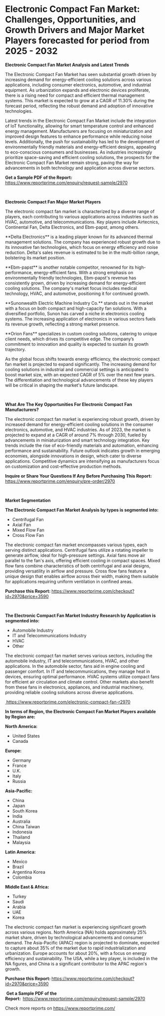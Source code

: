 <p><h1>Electronic Compact Fan Market: Challenges, Opportunities, and Growth Drivers and Major Market Players forecasted for period from 2025 - 2032</h1></p><p><strong>Electronic Compact Fan Market Analysis and Latest Trends</strong></p>
<p><p>The Electronic Compact Fan Market has seen substantial growth driven by increasing demand for energy-efficient cooling solutions across various applications, including consumer electronics, automotive, and industrial equipment. As urbanization expands and electronic devices proliferate, there is a rising need for compact and efficient thermal management systems. This market is expected to grow at a CAGR of 11.30% during the forecast period, reflecting the robust demand and adoption of innovative technologies.</p><p>Latest trends in the Electronic Compact Fan Market include the integration of IoT functionality, allowing for smart temperature control and enhanced energy management. Manufacturers are focusing on miniaturization and improved design features to enhance performance while reducing noise levels. Additionally, the push for sustainability has led to the development of environmentally friendly materials and energy-efficient designs, appealing to eco-conscious consumers and businesses. As industries increasingly prioritize space-saving and efficient cooling solutions, the prospects for the Electronic Compact Fan Market remain strong, paving the way for advancements in both technology and application across diverse sectors.</p></p>
<p><strong>Get a Sample PDF of the Report:&nbsp;</strong> <a href="https://www.reportprime.com/enquiry/request-sample/2970?utm_campaign=3101&utm_medium=2&utm_source=Github&utm_content=ia&utm_term=18032025&utm_id=electronic-compact-fan">https://www.reportprime.com/enquiry/request-sample/2970</a></p>
<p>&nbsp;</p>
<p><strong>Electronic Compact Fan Major Market Players</strong></p>
<p><p>The electronic compact fan market is characterized by a diverse range of players, each contributing to various applications across industries such as HVAC, automotive, and telecommunications. Key players include Airtecnics, Continental Fan, Delta Electronics, and Ebm-papst, among others.</p><p>**Delta Electronics** is a leading player known for its advanced thermal management solutions. The company has experienced robust growth due to its innovative fan technologies, which focus on energy efficiency and noise reduction. Delta's sales revenue is estimated to be in the multi-billion range, bolstering its market position.</p><p>**Ebm-papst** is another notable competitor, renowned for its high-performance, energy-efficient fans. With a strong emphasis on environmentally friendly technologies, Ebm-papst's revenue has consistently grown, driven by increasing demand for energy-efficient cooling solutions. The company's market focus includes medical technology, HVAC, and automotive, positioning it for continued growth.</p><p>**Sunonwealth Electric Machine Industry Co.** stands out in the market with a focus on both compact and high-capacity fan solutions. With a diversified portfolio, Sunon has carved a niche in electronics cooling systems. The increasing application of electronics in various sectors fuels its revenue growth, reflecting a strong market presence.</p><p>**Orion Fans** specializes in custom cooling solutions, catering to unique client needs, which drives its competitive edge. The company’s commitment to innovation and quality is expected to sustain its growth trajectory.</p><p>As the global focus shifts towards energy efficiency, the electronic compact fan market is projected to expand significantly. The increasing demand for cooling solutions in industrial and commercial settings is anticipated to boost market size, with an expected CAGR of 5% over the next few years. The differentiation and technological advancements of these key players will be critical in shaping the market's future landscape.</p></p>
<p>&nbsp;</p>
<p><strong>What Are The Key Opportunities For Electronic Compact Fan Manufacturers?</strong></p>
<p><p>The electronic compact fan market is experiencing robust growth, driven by increased demand for energy-efficient cooling solutions in the consumer electronics, automotive, and HVAC industries. As of 2023, the market is projected to expand at a CAGR of around 7% through 2030, fueled by advancements in miniaturization and smart technology integration. Key trends include the rise of eco-friendly materials and automation, enhancing performance and sustainability. Future outlook indicates growth in emerging economies, alongside innovations in design, which cater to diverse applications. Competitive dynamics are intensifying as manufacturers focus on customization and cost-effective production methods.</p></p>
<p><strong>Inquire or Share Your Questions If Any Before Purchasing This Report:</strong> <a href="https://www.reportprime.com/enquiry/pre-order/2970?utm_campaign=3101&utm_medium=2&utm_source=Github&utm_content=ia&utm_term=18032025&utm_id=electronic-compact-fan">https://www.reportprime.com/enquiry/pre-order/2970</a></p>
<p>&nbsp;</p>
<p><strong>Market Segmentation</strong></p>
<p><strong>The Electronic Compact Fan Market Analysis by types is segmented into:</strong></p>
<p><ul><li>Centrifugal Fan</li><li>Axial Fan</li><li>Mixed Flow Fan</li><li>Cross Flow Fan</li></ul></p>
<p><p>The electronic compact fan market encompasses various types, each serving distinct applications. Centrifugal fans utilize a rotating impeller to generate airflow, ideal for high-pressure settings. Axial fans move air parallel to the fan's axis, offering efficient cooling in compact spaces. Mixed flow fans combine characteristics of both centrifugal and axial designs, providing versatility in airflow and pressure. Cross flow fans feature a unique design that enables airflow across their width, making them suitable for applications requiring uniform ventilation in confined areas.</p></p>
<p><strong>Purchase this Report:&nbsp;</strong><a href="https://www.reportprime.com/checkout?id=2970&price=3590&utm_campaign=3101&utm_medium=2&utm_source=Github&utm_content=ia&utm_term=18032025&utm_id=electronic-compact-fan">https://www.reportprime.com/checkout?id=2970&price=3590</a></p>
<p>&nbsp;</p>
<p><strong>The Electronic Compact Fan Market Industry Research by Application is segmented into:</strong></p>
<p><ul><li>Automobile Industry</li><li>IT and Telecommunications Industry</li><li>HVAC</li><li>Other</li></ul></p>
<p><p>The electronic compact fan market serves various sectors, including the automobile industry, IT and telecommunications, HVAC, and other applications. In the automobile sector, fans aid in engine cooling and passenger comfort. In IT and telecommunications, they manage heat in devices, ensuring optimal performance. HVAC systems utilize compact fans for efficient air circulation and climate control. Other markets also benefit from these fans in electronics, appliances, and industrial machinery, providing reliable cooling solutions across diverse applications.</p></p>
<p><a href="https://www.reportprime.com/electronic-compact-fan-r2970?utm_campaign=3101&utm_medium=2&utm_source=Github&utm_content=ia&utm_term=18032025&utm_id=electronic-compact-fan">&nbsp;https://www.reportprime.com/electronic-compact-fan-r2970</a></p>
<p><strong>In terms of Region, the Electronic Compact Fan Market Players available by Region are:</strong></p>
<p>
    <p> <strong> North America: </strong>
        <ul>
            <li>United States</li>
            <li>Canada</li>
        </ul>
        </p> 
    <p> <strong> Europe: </strong>
        <ul>
            <li>Germany</li>
            <li>France</li>
            <li>U.K.</li>
            <li>Italy</li>
            <li>Russia</li>
        </ul>
        </p> 
    <p> <strong> Asia-Pacific: </strong>
        <ul>
            <li>China</li>
            <li>Japan</li>
            <li>South Korea</li>
            <li>India</li>
            <li>Australia</li>
            <li>China Taiwan</li>
            <li>Indonesia</li>
            <li>Thailand</li>
            <li>Malaysia</li>
        </ul>
        </p> 
    <p> <strong> Latin America: </strong>
        <ul>
            <li>Mexico</li>
            <li>Brazil</li>
            <li>Argentina Korea</li>
            <li>Colombia</li>
        </ul>
        </p> 
    <p> <strong> Middle East & Africa: </strong>
        <ul>
            <li>Turkey</li>
            <li>Saudi</li>
            <li>Arabia</li>
            <li>UAE</li>
            <li>Korea</li>
        </ul>
    </p>
    </p>
<p><p>The electronic compact fan market is experiencing significant growth across various regions. North America (NA) holds approximately 25% market share, driven by technological advancements and consumer demand. The Asia-Pacific (APAC) region is projected to dominate, expected to capture about 35% of the market due to rapid industrialization and urbanization. Europe accounts for about 20%, with a focus on energy efficiency and sustainability. The USA, while a key player, is included in the NA figures, and China is a significant contributor to the APAC region's growth.</p></p>
<p><strong>Purchase this Report: </strong><a href="https://www.reportprime.com/checkout?id=2970&price=3590&utm_campaign=3101&utm_medium=2&utm_source=Github&utm_content=ia&utm_term=18032025&utm_id=electronic-compact-fan">https://www.reportprime.com/checkout?id=2970&price=3590</a></p>
<p>&nbsp;<strong>Get a Sample PDF of the Report:&nbsp;&nbsp;</strong><a href="https://www.reportprime.com/enquiry/request-sample/2970?utm_campaign=3101&utm_medium=2&utm_source=Github&utm_content=ia&utm_term=18032025&utm_id=electronic-compact-fan">https://www.reportprime.com/enquiry/request-sample/2970</a></p>
<p><strong></strong></p>
<p>Check more reports on <a href="https://www.reportprime.com/?utm_campaign=3101&utm_medium=2&utm_source=Github&utm_content=ia&utm_term=18032025&utm_id=electronic-compact-fan">https://www.reportprime.com/</a></p>